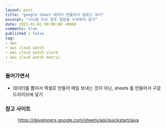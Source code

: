 ```yaml
---
layout: post
title: "google sheet 데이터 만들어서 업로드 하기"
excerpt: "시스템 이상 징후 알람을 누락하지 않기"
date: 2021-01-01 00:00:00 +0900
comments: true
published : false
tag:
- aws
- aws cloud watch 
- aws cloud watch alarm
- aws cloud watch metric
---
```

### 들어가면서
* 데이터를 뽑아서 엑셀로 만들어 메일 보내는 것이 아닌, sheets 를 만들어서 구글 드라이브에 넣기

### 참고 사이트
> https://developers.google.com/sheets/api/quickstart/java  
> 